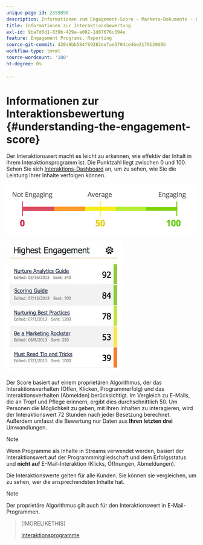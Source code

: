 ```yaml
---
unique-page-id: 2359890
description: Informationen zum Engagement-Score - Marketo-Dokumente - Produktdokumentation
title: Informationen zur Interaktionsbewertung
exl-id: 9ba7d6d1-839b-429a-a082-1d87676c394e
feature: Engagement Programs, Reporting
source-git-commit: d20a9bb584f69282eefae3704ce4be2179b29d0b
workflow-type: tm+mt
source-wordcount: '180'
ht-degree: 0%

---
```


# Informationen zur Interaktionsbewertung {#understanding-the-engagement-score}

Der Interaktionswert macht es leicht zu erkennen, wie effektiv der Inhalt in Ihrem Interaktionsprogramm ist. Die Punktzahl liegt zwischen 0 und 100. Sehen Sie sich [Interaktions-Dashboard](/help/marketo/product-docs/email-marketing/drip-nurturing/reports-and-notifications/the-engagement-dashboard.md) an, um zu sehen, wie Sie die Leistung Ihrer Inhalte verfolgen können.

![](assets/image2014-9-25-16-3a24-3a54.png)

![](assets/highestengagementwidget.jpg)

Der Score basiert auf einem proprietären Algorithmus, der das Interaktionsverhalten (Offen, Klicken, Programmerfolg) und das Interaktionsverhalten (Abmelden) berücksichtigt. Im Vergleich zu E-Mails, die an Tropf und Pflege erinnern, ergibt dies durchschnittlich 50. Um Personen die Möglichkeit zu geben, mit Ihren Inhalten zu interagieren, wird der Interaktionswert 72 Stunden nach jeder Besetzung berechnet. Außerdem umfasst die Bewertung nur Daten aus **Ihren letzten drei** Umwandlungen.

>[!NOTE]
>
>Wenn Programme als Inhalte in Streams verwendet werden, basiert der Interaktionswert auf der Programmmitgliedschaft und dem Erfolgsstatus und **nicht auf** E-Mail-Interaktion (Klicks, Öffnungen, Abmeldungen).

Die Interaktionswerte gelten für alle Kunden. Sie können sie vergleichen, um zu sehen, wer die ansprechendsten Inhalte hat.

>[!NOTE]
>
>Der proprietäre Algorithmus gilt auch für den Interaktionswert in E-Mail-Programmen.

>[!MORELIKETHIS]
>
>[Interaktionsprogramme](/help/marketo/product-docs/email-marketing/drip-nurturing/creating-an-engagement-program/understanding-engagement-programs.md)
